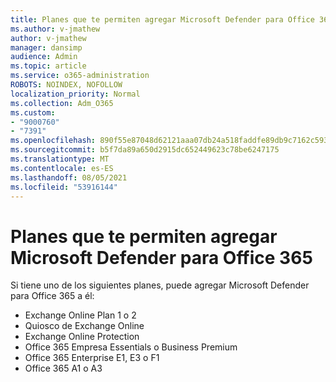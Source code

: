 ```yaml
---
title: Planes que te permiten agregar Microsoft Defender para Office 365
ms.author: v-jmathew
author: v-jmathew
manager: dansimp
audience: Admin
ms.topic: article
ms.service: o365-administration
ROBOTS: NOINDEX, NOFOLLOW
localization_priority: Normal
ms.collection: Adm_O365
ms.custom:
- "9000760"
- "7391"
ms.openlocfilehash: 890f55e87048d62121aaa07db24a518faddfe89db9c7162c593ef240de83f1b2
ms.sourcegitcommit: b5f7da89a650d2915dc652449623c78be6247175
ms.translationtype: MT
ms.contentlocale: es-ES
ms.lasthandoff: 08/05/2021
ms.locfileid: "53916144"
---
```

# <a name="plans-that-let-you-add-microsoft-defender-for-office-365"></a>Planes que te permiten agregar Microsoft Defender para Office 365

Si tiene uno de los siguientes planes, puede agregar Microsoft Defender para Office 365 a él:

- Exchange Online Plan 1 o 2
- Quiosco de Exchange Online
- Exchange Online Protection
- Office 365 Empresa Essentials o Business Premium
- Office 365 Enterprise E1, E3 o F1
- Office 365 A1 o A3
